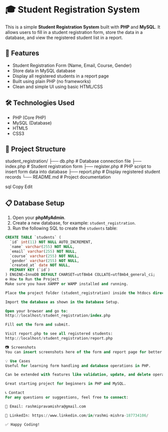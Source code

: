 # 🎓 Student Registration System

This is a simple **Student Registration System** built with **PHP** and **MySQL**. It allows users to fill in a student registration form, store the data in a database, and view the registered student list in a report.

## 📌 Features

- Student Registration Form (Name, Email, Course, Gender)
- Store data in MySQL database
- Display all registered students in a report page
- Built using plain PHP (no frameworks)
- Clean and simple UI using basic HTML/CSS

## 🛠️ Technologies Used

- PHP (Core PHP)
- MySQL (Database)
- HTML5
- CSS3

## 📂 Project Structure

student_registration/
├── db.php # Database connection file
├── index.php # Student registration form
├── register.php # PHP script to insert form data into database
├── report.php # Display registered student records
└── README.md # Project documentation

sql
Copy
Edit

## 📋 Database Setup

1. Open your **phpMyAdmin**.
2. Create a new database, for example: `student_registration`.
3. Run the following SQL to create the `students` table:

```sql
CREATE TABLE `students` (
  `id` int(11) NOT NULL AUTO_INCREMENT,
  `name` varchar(255) NOT NULL,
  `email` varchar(255) NOT NULL,
  `course` varchar(255) NOT NULL,
  `gender` varchar(255) NOT NULL,
  `created_at` date NOT NULL,
  PRIMARY KEY (`id`)
) ENGINE=InnoDB DEFAULT CHARSET=utf8mb4 COLLATE=utf8mb4_general_ci;
⚙️ How to Run the Project
Make sure you have XAMPP or WAMP installed and running.

Place the project folder (student_registration) inside the htdocs directory (C:\xampp\htdocs\student_registration).

Import the database as shown in the Database Setup.

Open your browser and go to:
http://localhost/student_registration/index.php

Fill out the form and submit.

Visit report.php to see all registered students:
http://localhost/student_registration/report.php

📷 Screenshots
You can insert screenshots here of the form and report page for better understanding.

💡 Use Cases
Useful for learning form handling and database operations in PHP.

Can be extended with features like validation, update, and delete operations.

Great starting project for beginners in PHP and MySQL.

📞 Contact
For any questions or suggestions, feel free to connect:

📧 Email: rashmipravamishra@gmail.com

🔗 LinkedIn: https://www.linkedin.com/in/rashmi-mishra-187734106/

✅ Happy Coding!

